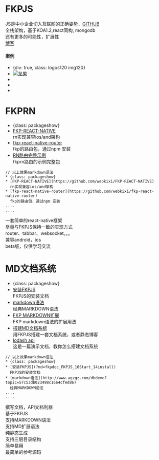# FKPJS
JS是中小企业切入互联网的正确姿势，[GITHUB](https://github.com/webkixi/FKP-REST)    
全栈架构，基于KOA1.2,react同构, mongodb    
还有更多的可能性，扩展性   
[博客](/dbdemo)  

#### 案例
* {div: true, class: logos120 img120}
* [![龙果](/images/demo/roncoo.png)](http://www.roncoo.com/)   
*    
*    
*  


# FKPRN  
* {class: packageshow}  
* [FKP-REACT-NATIVE](https://github.com/webkixi/FKP-REACT-NATIVE)  
  rn实现兼容ios/and架构   
* [fkp-react-native-router](https://github.com/webkixi/fkp-react-native-router)  
  fkp的路由包，通过npm 安装  
* [RN路由完整示例](https://github.com/webkixi/fkp-demo-rn_router)  
  fkprn路由的示例完整包

```
// 以上效果markdown语法
* {class: packageshow}  
* [FKP-REACT-NATIVE](https://github.com/webkixi/FKP-REACT-NATIVE)  
  rn实现兼容ios/and架构   
* [fkp-react-native-router](https://github.com/webkixi/fkp-react-native-router)  
  fkp的路由包，通过npm 安装
....
....
```
一套简单的react-native框架  
尽量与FKPJS保持一致的实现方式    
router、tabbar、websocket。。。    
兼容android，ios      
beta版，仅供学习交流   


# MD文档系统   
* {class: packageshow}   
* [安装FKPJS](?md=fkpdoc_FKPJS_10Start_14install)   
  FKPJS的安装文档  
* [markdown语法](http://www.agzgz.com/dbdemo?topic=57c53db023498c1664cfed86)   
  经典MARKDOWN语法  
* [FKP MARKDOWN扩展](http://www.agzgz.com/dbdemo?topic=57c5615b23498c1664cfed87)   
  FKP markdown语法的扩展用法  
* [搭建MD文档系统](http://www.agzgz.com/demoindex?md=._Demo_fordoc)   
  用FKPJS搭建一套文档系统，或者静态博客  
* [lodash api](http://www.agzgz.com/docslodash)   
  这是一篇演示文档，教你怎么搭建文档系统   

```
// 以上效果markdown语法  
* {class: packageshow}   
* [安装FKPJS](?md=fkpdoc_FKPJS_10Start_14install)   
  FKPJS的安装文档  
* [markdown语法](http://www.agzgz.com/dbdemo?topic=57c53db023498c1664cfed86)   
  经典MARKDOWN语法  
....
....
```

撰写文档，API文档利器   
基于FKPJS  
支持MARKDOWN语法   
支持MD扩展语法  
纯静态生成    
支持三层目录结构   
简单易用  
最简单的参考源码  
